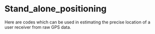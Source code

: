 # Stand_alone_positioning
Here are codes which can be used in estimating the precise location of a user receiver from raw GPS data.
